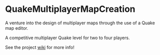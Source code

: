 # QuakeMultiplayerMapCreation
A venture into the design of multiplayer maps through the use of a Quake map editor.

A competitive multiplayer Quake level for two to four players.

See the project [wiki](https://github.com/VinylKnight/QuakeMultiplayerMapCreation/wiki) for more info!
